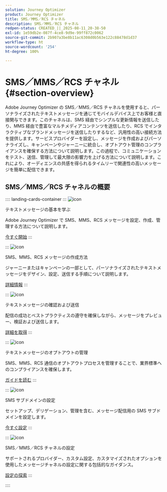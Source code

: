 ```yaml
---
solution: Journey Optimizer
product: Journey Optimizer
title: SMS／MMS／RCS チャネル
description: SMS／MMS／RCS チャネル
redpen-status: CREATED_||_2025-08-11_20-38-50
exl-id: 1e59db2e-087f-4ce8-9d9e-99ff872c0062
source-git-commit: 2b907a3be8b11ac6308d0b563e122c88478d1d37
workflow-type: ht
source-wordcount: '254'
ht-degree: 100%

---
```


# SMS／MMS／RCS チャネル{#section-overview}

Adobe Journey Optimizer の SMS／MMS／RCS チャネルを使用すると、パーソナライズされたテキストメッセージを通じてモバイルデバイス上でお客様と直接関与できます。このチャネルは、SMS 経由でシンプルな更新情報を送信したり、MMS 経由で豊富なマルチメディアコンテンツを送信したり、RCS でインタラクティブなブランドメッセージを送信したりするなど、汎用性の高い接続方法を提供します。サービスプロバイダーを設定し、メッセージを作成およびパーソナライズし、キャンペーンやジャーニーに統合し、オプトアウト管理のコンプライアンスを確保する方法について説明します。この過程で、コミュニケーションをテスト、送信、管理して最大限の影響力を上げる方法について説明します。これにより、オーディエンスの共感を得られるタイムリーで関連性の高いメッセージを簡単に配信できます。

## SMS／MMS／RCS チャネルの概要

:::: landing-cards-container
:::
![icon](https://cdn.experienceleague.adobe.com/icons/circle-play.svg?lang=ja)

テキストメッセージの基本を学ぶ

Adobe Journey Optimizer で SMS、MMS、RCS メッセージを設定、作成、管理する方法について説明します。

[今すぐ開始](../using/sms/get-started-sms.md)
:::

:::
![icon](https://cdn.experienceleague.adobe.com/icons/list-check.svg?lang=ja)

SMS、MMS、RCS メッセージの作成方法

ジャーニーまたはキャンペーンの一部として、パーソナライズされたテキストメッセージをデザイン、設定、送信する手順について説明します。

[詳細情報](../using/sms/create-sms.md)
:::

:::
![icon](https://cdn.experienceleague.adobe.com/icons/list-check.svg?lang=ja)

テキストメッセージの確認および送信

配信の成功とベストプラクティスの遵守を確保しながら、メッセージをプレビュー、検証および送信します。

[詳細を取得](../using/sms/send-sms.md)
:::

:::
![icon](https://cdn.experienceleague.adobe.com/icons/shield-halved.svg?lang=ja)

テキストメッセージのオプトアウトの管理

SMS、MMS、RCS 通信のオプトアウトプロセスを管理することで、業界標準へのコンプライアンスを確保します。

[ガイドを読む](../using/sms/sms-opt-out.md)
:::

:::
![icon](https://cdn.experienceleague.adobe.com/icons/gear.svg?lang=ja)

SMS サブドメインの設定

セットアップ、デリゲーション、管理を含む、メッセージ配信用の SMS サブドメインを設定します。

[今すぐ設定](../using/sms/sms-subdomains.md)
:::

:::
![icon](https://cdn.experienceleague.adobe.com/icons/code-branch.svg?lang=ja)

SMS／MMS／RCS チャネルの設定

サポートされるプロバイダー、カスタム設定、カスタマイズされたオプションを使用したメッセージチャネルの設定に関する包括的なガイダンス。

[設定の探索](configure-sms-landing-page.md)
:::

::::
